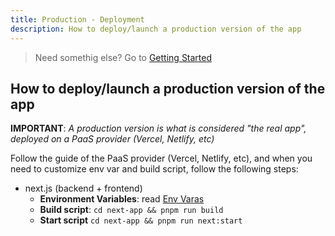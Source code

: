 ```yaml
---
title: Production - Deployment
description: How to deploy/launch a production version of the app
---
```


<!-- # Production deployment -->

> Need somethig else? Go to [Getting Started](./01-getting-started.md)

## How to deploy/launch a production version of the app

**IMPORTANT**: *A production version is what is considered "the real app", deployed on a PaaS provider (Vercel, Netlify, etc)*

Follow the guide of the PaaS provider (Vercel, Netlify, etc), and when you need to customize env var and build script, follow the following steps:
- next.js (backend + frontend)
  - **Environment Variables**: read [Env Varas](./environments.md)
  - **Build script**: `cd next-app && pnpm run build`
  - **Start script** `cd next-app && pnpm run next:start`
